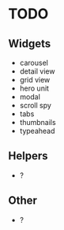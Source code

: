 TODO
====

## Widgets

 - carousel
 - detail view
 - grid view
 - hero unit
 - modal
 - scroll spy
 - tabs
 - thumbnails
 - typeahead

## Helpers

 - ?

## Other

 - ?